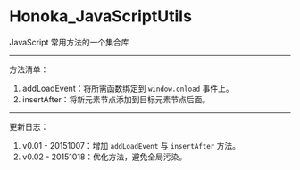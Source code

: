 # Honoka_JavaScriptUtils

JavaScript 常用方法的一个集合库

---
方法清单：

1. addLoadEvent：将所需函数绑定到 ```window.onload``` 事件上。
2. insertAfter：将新元素节点添加到目标元素节点后面。

---
更新日志：

1. v0.01 - 20151007：增加 ```addLoadEvent``` 与 ```insertAfter``` 方法。
2. v0.02 - 20151018：优化方法，避免全局污染。
